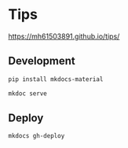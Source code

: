 # Tips

https://mh61503891.github.io/tips/

## Development

```sh
pip install mkdocs-material
```

```sh
mkdoc serve
```

## Deploy

```sh
mkdocs gh-deploy
```
